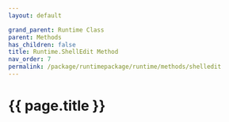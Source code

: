 ```yaml
---
layout: default

grand_parent: Runtime Class
parent: Methods
has_children: false
title: Runtime.ShellEdit Method
nav_order: 7
permalink: /package/runtimepackage/runtime/methods/shelledit
---
```

# {{ page.title }}